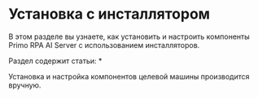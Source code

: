 # Установка с инсталлятором

В этом разделе вы узнаете, как установить и настроить компоненты Primo RPA AI Server с использованием инсталляторов.

Раздел содержит статьи:
* 

Установка и настройка компонентов целевой машины производится вручную.
